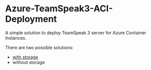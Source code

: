 # Azure-TeamSpeak3-ACI-Deployment
A simple solution to deploy TeamSpeak 3 server for Azure Container Instances.

There are two possible solutions:
- [with storage](https://github.com/Chroscielski/Azure-TeamSpeak3-ACI-Deployment/master/)
- without storage
